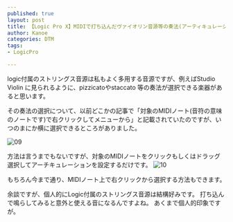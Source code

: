 ```yaml
---
published: true
layout: post
title: 【Logic Pro X】MIDIで打ち込んだヴァイオリン音源等の奏法(アーティキュレーション)の指定・選択 
author: Kanoe
categories: DTM
tags:
- LogicPro

---
```


logic付属のストリングス音源は私もよく多用する音源ですが、例えばStudio Violin に見られるように、pizzicatoやstaccato 等の奏法が選択できる楽器があると思います。

その奏法の選択について、以前どこかの記事で「対象のMIDIノート(音符の意味のノートです)で右クリックしてメニューから」と記載されていたのですが、いつのまにか横に選択できるところがありました。

<!-- more -->

![09](https://cdn-ak.f.st-hatena.com/images/fotolife/K/Kanoe/20180925/20180925205345.png)

方法は言うまでもないですが、対象のMIDIノートをクリックもしくはドラッグ選択してアーチキュレーションを設定するだけです。
![10](https://cdn-ak.f.st-hatena.com/images/fotolife/K/Kanoe/20180925/20180925210830.gif)

もちろん今まで通り、MIDIノート上で右クリックから選択する方法もできます。

余談ですが、個人的にLogic付属のストリングス音源は結構好みです。
打ち込んで鳴らしてみると意外と使える音になるんですよね。
あくまで個人的印象ですが。